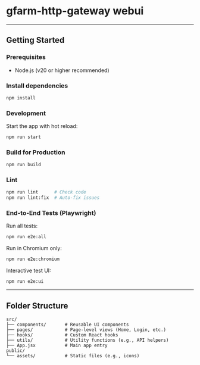 # gfarm-http-gateway webui

---

## Getting Started

### Prerequisites

* Node.js (v20 or higher recommended)

### Install dependencies

```bash
npm install
```

### Development

Start the app with hot reload:

```bash
npm run start
```

### Build for Production

```bash
npm run build
```

### Lint

```bash
npm run lint      # Check code
npm run lint:fix  # Auto-fix issues
```

### End-to-End Tests (Playwright)

Run all tests:

```bash
npm run e2e:all
```

Run in Chromium only:

```bash
npm run e2e:chromium
```

Interactive test UI:

```bash
npm run e2e:ui
```

---

## Folder Structure

```
src/
├── components/       # Reusable UI components
├── pages/            # Page-level views (Home, Login, etc.)
├── hooks/            # Custom React hooks
├── utils/            # Utility functions (e.g., API helpers)
├── App.jsx           # Main app entry
public/
└── assets/           # Static files (e.g., icons)
```
